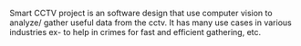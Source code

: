 Smart CCTV project is an software design that use computer vision to analyze/ gather useful data from the cctv. It has many use cases in various industries ex- to help in crimes for fast and efficient gathering, etc.
